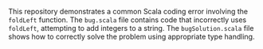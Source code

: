 This repository demonstrates a common Scala coding error involving the `foldLeft` function. The `bug.scala` file contains code that incorrectly uses `foldLeft`, attempting to add integers to a string. The `bugSolution.scala` file shows how to correctly solve the problem using appropriate type handling.